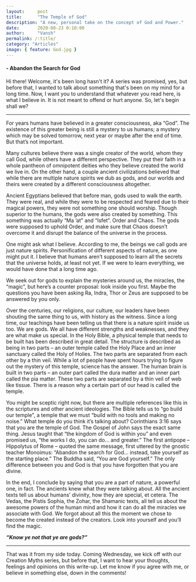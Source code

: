 ```yaml
---
layout:     post
title:      "The Temple of God"
description: "A new, personal take on the concept of God and Power."
date:       2020-08-23 0:10:00
author:     "Vansh"
permalink: /:title/
category: "Articles"
image: { feature: God.jpg }
---
```


#### - Abandon the Search for God

Hi there! Welcome, it's been long hasn't it? A series was promised, yes, but before that, I wanted
to talk about something that's been on my mind for a long time. Now, I want you to understand
that whatever you read here, is what I believe in. It is not meant to offend or hurt anyone. So, let's
begin shall we?

***

For years humans have believed in a greater consciousness, aka “God”. The existence of this
greater being is still a mystery to us humans; a mystery which may be solved tomorrow, next
year or maybe after the end of time. But that’s not important.

Many cultures believe there was a single creator of the world, whom they call God, while others
have a different perspective. They put their faith in a whole pantheon of omnipotent deities
who they believe created the world we live in. On the other hand, a couple ancient civilizations
believed that while there are multiple nature spirits we dub as gods, and our worlds and theirs
were created by a different consciousness altogether.

Ancient Egyptians believed that before man, gods used to walk the earth. They were real,
and while they were to be respected and feared due to their magical powers, they were not
something one should worship. Though superior to the humans, the gods were also created
by something. This something was actually “Ma ’at” and “Isfet”. Order and Chaos. The gods
were supposed to uphold Order, and make sure that Chaos doesn’t overcome it and disrupt the
balance of the universe in the process.

One might ask what I believe. According to me, the beings we call gods are just nature spirits.
Personification of different aspects of nature, as one might put it. I believe that humans aren’t
supposed to learn all the secrets that the universe holds, at least not yet. If we were to learn
everything, we would have done that a long time ago.

We seek out for gods to explain the mysteries around us, the miracles, the “magic”, but here’s a
counter proposal: look inside you first. Maybe the questions you have been asking Ra, Indra, Thor
or Zeus are supposed to be answered by you only.

Over the centuries, our religions, our culture, our leaders have been shouting the same thing to
us, with history as the witness. Since a long time, our teachings have been telling us that there
is a nature spirit inside us too. We are gods. We all have different strengths and weaknesses,
and they are what make us special. In the Holy Bible, a physical temple that needs to be built
has been described in great detail. The structure is described as being in two parts – an outer
temple called the Holy Place and an inner sanctuary called the Holy of Holies. The two parts are
separated from each other by a thin veil. While a lot of people have spent hours trying to figure
out the mystery of this temple, science has the answer. The human brain is built in two parts –
an outer part called the dura matter and an inner part called the pia matter. These two parts are
separated by a thin veil of web like tissue. There is a reason why a certain part of our head is
called the temple.

You might be sceptic right now, but there are multiple references like this in the scriptures and
other ancient ideologies. The Bible tells us to “go build our temple", a temple that we must “build
with no tools and making no noise.” What temple do you think it’s talking about? Corinthians
3:16 says that you are the temple of God. The Gospel of John says the exact same thing. Jesus
taught that “the kingdom of God is within you” and even promised us, “the works I do, you can
do... and greater.” The first antipope – Hippolytus of Rome – quoted the same message, first
uttered by the gnostic teacher Monoimus: “Abandon the search for God... instead, take yourself
as the starting place.” The Buddha said, “You are God yourself.” The only difference between you
and God is that you have forgotten that you are divine.

In the end, I conclude by saying that you are a part of nature, a powerful one, in fact. The ancients
knew what they were talking about. All the ancient texts tell us about humans’ divinity, how they
are special, et cetera. The Vedas, the Pistis Sophia, the Zohar, the Shamanic texts, all tell us
about the awesome powers of the human mind and how it can do all the miracles we associate
with God. We forgot about all this the moment we chose to become the created instead of the
creators. Look into yourself and you’ll find the magic.

**_“Know ye not that ye are gods?”_**

***

That was it from my side today. Coming Wednesday, we kick off with our Creation Myths series,
but before that, I want to hear your thoughts, feelings and opinions on this write-up. Let me know
if you agree with me, or believe in something else, down in the comments!
